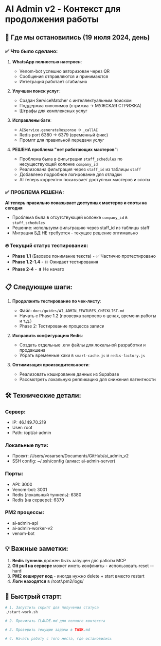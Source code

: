 # AI Admin v2 - Контекст для продолжения работы

## 🎯 Где мы остановились (19 июля 2024, день)

### ✅ Что было сделано:
1. **WhatsApp полностью настроен**:
   - Venom-bot успешно авторизован через QR
   - Сообщения отправляются и принимаются
   - Интеграция работает стабильно

2. **Улучшен поиск услуг**:
   - Создан ServiceMatcher с интеллектуальным поиском
   - Поддержка синонимов (стрижка → МУЖСКАЯ СТРИЖКА)
   - Штрафы для комплексных услуг

3. **Исправлены баги**:
   - `AIService.generateResponse` → `_callAI` 
   - Redis port 6380 → 6379 (временный фикс)
   - Промпт для правильной передачи услуг

4. **РЕШЕНА проблема "нет работающих мастеров"**:
   - Проблема была в фильтрации `staff_schedules` по несуществующей колонке `company_id`
   - Реализована фильтрация через `staff_id` из таблицы `staff`
   - Добавлено подробное логирование для отладки
   - AI теперь корректно показывает доступных мастеров и слоты

### ✅ ПРОБЛЕМА РЕШЕНА:
**AI теперь правильно показывает доступных мастеров и слоты на сегодня**
- Проблема была в отсутствующей колонке `company_id` в `staff_schedules`
- Решение: используем фильтрацию через staff_id из таблицы staff
- Миграция БД НЕ требуется - текущее решение оптимально

### 🔥 Текущий статус тестирования:
- **Phase 1.1** (Базовое понимание текста) - ✅ Частично протестировано
- **Phase 1.2-1.4** - ⏸️ Ожидает тестирования
- **Phase 2-4** - ⏸️ Не начато

## 📋 Следующие шаги:

1. **Продолжить тестирование по чек-листу**:
   - Файл: `docs/guides/AI_ADMIN_FEATURES_CHECKLIST.md`
   - Начать с Phase 1.2 (проверка запросов о ценах, времени работы и т.д.)
   - Phase 2: Тестирование процесса записи

2. **Исправить конфигурацию Redis**:
   - Создать отдельные .env файлы для локальной разработки и продакшена
   - Убрать временные хаки в `smart-cache.js` и `redis-factory.js`

3. **Оптимизация производительности**:
   - Реализовать кэширование данных из Supabase
   - Рассмотреть локальную репликацию для снижения латентности

## 🛠️ Технические детали:

### Сервер:
- IP: 46.149.70.219
- User: root
- Path: /opt/ai-admin

### Локальные пути:
- Проект: /Users/vosarsen/Documents/GitHub/ai_admin_v2
- SSH config: ~/.ssh/config (алиас: ai-admin-server)

### Порты:
- API: 3000
- Venom-bot: 3001
- Redis (локальный туннель): 6380
- Redis (на сервере): 6379

### PM2 процессы:
- ai-admin-api
- ai-admin-worker-v2
- venom-bot

## 💡 Важные заметки:

1. **Redis туннель** должен быть запущен для работы MCP
2. **Git pull на сервере** может иметь конфликты - использовать reset --hard
3. **PM2 кеширует код** - иногда нужно delete + start вместо restart
4. **Логи находятся** в /root/.pm2/logs/

## 🚀 Быстрый старт:

```bash
# 1. Запустить скрипт для получения статуса
./start-work.sh

# 2. Прочитать CLAUDE.md для полного контекста

# 3. Проверить текущие задачи в TASK.md

# 4. Начать работу с того места, где остановились
```